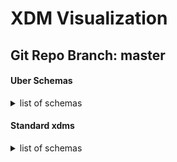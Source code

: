 # XDM Visualization
## Git Repo Branch: master
#### Uber Schemas
<details>
<summary>list of schemas</summary>
<ul>
<li><a href="http://opensource.adobe.com/xdmVisualization/prod/master/uberschemas.product-generated.html">prod1</a></li>
<li><a href="http://opensource.adobe.com/xdmVisualization/prod/master/uberschemas.product-generated.html">prod2</a></li>
</ul>
</details>

#### Standard xdms
<details>
<summary>list of schemas</summary>
<ul>
<li><a href="http://opensource.adobe.com/xdmVisualization/prod/master/uberschemas.product-generated.html">prod1</a></li>
<li><a href="http://opensource.adobe.com/xdmVisualization/prod/master/uberschemas.product-generated.html">prod2</a></li>
</ul>
</details>